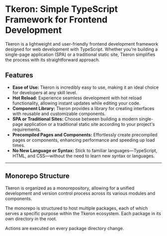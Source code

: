 # Tkeron: Simple TypeScript Framework for Frontend Development

Tkeron is a lightweight and user-friendly frontend development framework designed for web development with TypeScript. Whether you're building a single-page application (SPA) or a traditional static site, Tkeron simplifies the process with its straightforward approach.

## Features

- **Ease of Use:** Tkeron is incredibly easy to use, making it an ideal choice for developers at any skill level.
- **Hot Reload:** Experience seamless development with hot reload functionality, allowing instant updates while editing your code.
- **Component Library:** Tkeron provides a library for creating interfaces with reusable and customizable components.
- **SPA or Traditional Sites:** Choose between building a modern single-page application or a traditional static site according to your project's requirements.
- **Precompiled Pages and Components:** Effortlessly create precompiled pages or components, enhancing performance and speeding up load times.
- **No New Language or Syntax:** Stick to familiar languages—TypeScript, HTML, and CSS—without the need to learn new syntax or languages.


---

## Monorepo Structure

Tkeron is organized as a monorepository, allowing for a unified development and version control process across its various modules and components.

The monorepo is structured to host multiple packages, each of which serves a specific purpose within the Tkeron ecosystem. Each package in its own directory in the root.

Actions are executed on every package directory change.

